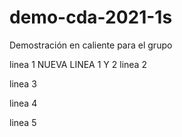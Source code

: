 # demo-cda-2021-1s
Demostración en caliente para el grupo

linea 1
NUEVA LINEA 1 Y 2
linea 2

linea 3

linea 4

linea 5
